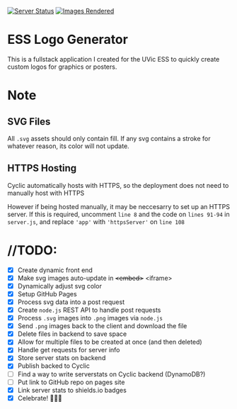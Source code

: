 [![Server Status](https://img.shields.io/endpoint?label=Server%20Status&url=https%3A%2F%2Fess-logos.cyclic.app%2Fstatus)](https://aaroncohen21.github.io/ESSLogos/)
[![Images Rendered](https://img.shields.io/endpoint?label=Images%20Rendered&url=https%3A%2F%2Fess-logos.cyclic.app%2Frendered)](https://aaroncohen21.github.io/ESSLogos/)
# ESS Logo Generator

This is a fullstack application I created for the UVic ESS to quickly create custom logos for graphics or posters.

# Note

## SVG Files

All `.svg` assets should only contain fill. If any svg contains a stroke for whatever reason, its color will not update.

## HTTPS Hosting

Cyclic automatically hosts with HTTPS, so the
deployment does not need to manually host with HTTPS

However if being hosted manually, it may be
neccesarry to set up an HTTPS server. If this is
required, uncomment `line 8` and the code on `lines 91-94` in `server.js`,
and replace `'app'` with `'httpsServer'` on `line 108`

# //TODO:
- [x] Create dynamic front end
- [x] Make svg images auto-update in ~~\<embed>~~ \<iframe>
- [x] Dynamically adjust svg color
- [x] Setup GitHub Pages
- [x] Process svg data into a post request
- [x] Create `node.js` REST API to handle post requests
- [x] Process `.svg` images into `.png` images via `node.js`
- [x] Send `.png` images back to the client and download the file
- [x] Delete files in backend to save space
- [x] Allow for multiple files to be created at once (and then deleted)
- [x] Handle get requests for server info
- [x] Store server stats on backend
- [x] Publish backed to Cyclic
- [ ] Find a way to write serverstats on Cyclic backend (DynamoDB?)
- [ ] Put link to GitHub repo on pages site
- [x] Link server stats to shields.io badges
- [x] Celebrate! 🎉🍾🥳